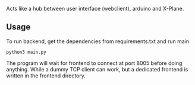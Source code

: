 Acts like a hub between user interface (webclient), arduino and X-Plane.

Usage
-----

To run backend, get the dependencies from requirements.txt and run main

	python3 main.py

The program will wait for frontend to connect at port 8005 before doing anything.
While a dummy TCP client can work, but a dedicated frontend is written in the frontend directory.
